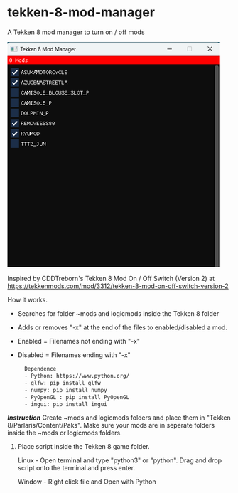 # tekken-8-mod-manager
A Tekken 8 mod manager to turn on / off mods 

![Screenshot of a comment on a GitHub issue showing an image, added in the Markdown, of an Octocat smiling and raising a tentacle.](https://github.com/opensource111111/tekken-8-mod-manager/blob/main/screenshot.png)

Inspired by CDDTreborn's Tekken 8 Mod On / Off Switch (Version 2) at https://tekkenmods.com/mod/3312/tekken-8-mod-on-off-switch-version-2


How it works.
- Searches for folder ~mods and logicmods inside the Tekken 8 folder
- Adds or removes "-x" at the end of the files to enabled/disabled a mod.
- Enabled = Filenames not ending with "-x"
- Disabled = Filenames ending with "-x"

   

        Dependence
        - Python: https://www.python.org/
        - glfw: pip install glfw
        - numpy: pip install numpy
        - PyOpenGL : pip install PyOpenGL
        - imgui: pip install imgui

***Instruction***
Create ~mods and logicmods folders and place them in "Tekken 8/Parlaris/Content/Paks".
Make sure your mods are in seperate folders inside the ~mods or logicmods folders.
   
1. Place script inside the Tekken 8 game folder.

   Linux - Open terminal and type "python3" or "python". Drag and drop script onto the terminal and press enter.

   Window - Right click file and Open with Python



